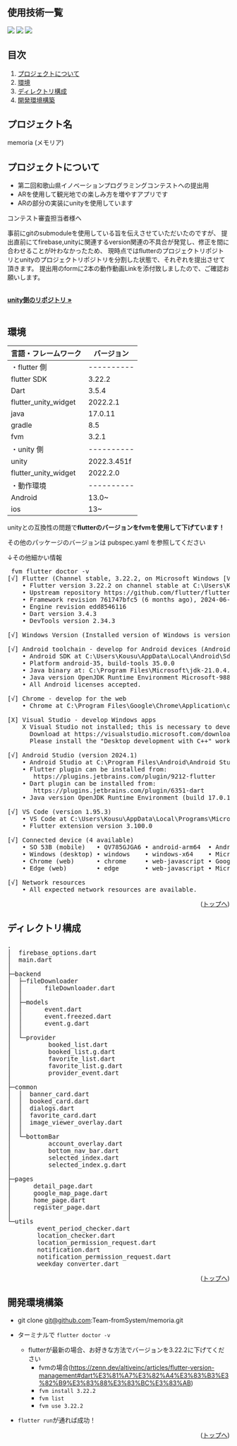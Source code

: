 <div id="top"></div>

## 使用技術一覧


<p style="display: inline">
  <img src="https://img.shields.io/badge/Flutter-%2302569B.svg?style=for-the-badge&logo=Flutter&logoColor=white">
  <img src="https://img.shields.io/badge/Firebase-039BE5?style=for-the-badge&logo=Firebase&logoColor=white">
  <img src="https://img.shields.io/badge/Unity-%23000000.svg?style=for-the-badge&logo=unity&logoColor=white"> 
</p>

## 目次

1. [プロジェクトについて](#プロジェクトについて)
2. [環境](#環境)
3. [ディレクトリ構成](#ディレクトリ構成)
4. [開発環境構築](#開発環境構築)

## プロジェクト名

memoria (メモリア)

## プロジェクトについて

- 第二回和歌山県イノベーションプログラミングコンテストへの提出用
- ARを使用して観光地での楽しみ方を増やすアプリです
- ARの部分の実装にunityを使用しています
  
コンテスト審査担当者様へ

事前にgitのsubmoduleを使用している旨を伝えさせていただいたのですが、
提出直前にてfirebase,unityに関連するversion関連の不具合が発覚し、修正を間に合わせることが叶わなかったため、
現時点ではflutterのプロジェクトリポジトリとunityのプロジェクトリポジトリを分割した状態で、それぞれを提出させて頂きます。
提出用のformに2本の動作動画Linkを添付致しましたので、ご確認お願いします。
  
 
<br />
<div align="left">
    <a href="https://github.com/Team-fromSystem/fromSystem_Unity"><strong>unity側のリポジトリ »</strong></a>
</div>
<br />


## 環境

| 言語・フレームワーク        | バージョン   |
| ---------------------   | ---------- |
| ・flutter 側             | ---------- |
|   flutter SDK           | 3.22.2     |
|   Dart                  | 3.5.4      |
|   flutter_unity_widget  | 2022.2.1   |
|   java                  | 17.0.11    |
|   gradle                | 8.5        |
|   fvm                   | 3.2.1      |
| ・unity 側               | ---------- |
|   unity                 | 2022.3.451f|
|   flutter_unity_widget  | 2022.2.0   |
| ・動作環境               | ---------- |
|   Android               | 13.0~      |
|   ios                   | 13~        |

unityとの互換性の問題で**flutterのバージョンをfvmを使用して下げています！**

その他のパッケージのバージョンは pubspec.yaml を参照してください

↓その他細かい情報
<pre>
 fvm flutter doctor -v
[√] Flutter (Channel stable, 3.22.2, on Microsoft Windows [Version 10.0.22631.4460], locale en-US)
    • Flutter version 3.22.2 on channel stable at C:\Users\Kousu\fvm\versions\3.22.2
    • Upstream repository https://github.com/flutter/flutter.git
    • Framework revision 761747bfc5 (6 months ago), 2024-06-05 22:15:13 +0200
    • Engine revision edd8546116
    • Dart version 3.4.3
    • DevTools version 2.34.3

[√] Windows Version (Installed version of Windows is version 10 or higher)

[√] Android toolchain - develop for Android devices (Android SDK version 35.0.0)
    • Android SDK at C:\Users\Kousu\AppData\Local\Android\Sdk
    • Platform android-35, build-tools 35.0.0
    • Java binary at: C:\Program Files\Microsoft\jdk-21.0.4.7-hotspot\bin\java
    • Java version OpenJDK Runtime Environment Microsoft-9889606 (build 21.0.4+7-LTS)
    • All Android licenses accepted.

[√] Chrome - develop for the web
    • Chrome at C:\Program Files\Google\Chrome\Application\chrome.exe

[X] Visual Studio - develop Windows apps
    X Visual Studio not installed; this is necessary to develop Windows apps.
      Download at https://visualstudio.microsoft.com/downloads/.
      Please install the "Desktop development with C++" workload, including all of its default components

[√] Android Studio (version 2024.1)
    • Android Studio at C:\Program Files\Android\Android Studio
    • Flutter plugin can be installed from:
       https://plugins.jetbrains.com/plugin/9212-flutter
    • Dart plugin can be installed from:
       https://plugins.jetbrains.com/plugin/6351-dart
    • Java version OpenJDK Runtime Environment (build 17.0.11+0--11852314)

[√] VS Code (version 1.95.3)
    • VS Code at C:\Users\Kousu\AppData\Local\Programs\Microsoft VS Code
    • Flutter extension version 3.100.0

[√] Connected device (4 available)
    • SO 53B (mobile)   • QV785GJGA6 • android-arm64  • Android 13 (API 33)
    • Windows (desktop) • windows    • windows-x64    • Microsoft Windows [Version 10.0.22631.4460]
    • Chrome (web)      • chrome     • web-javascript • Google Chrome 129.0.6668.90
    • Edge (web)        • edge       • web-javascript • Microsoft Edge 131.0.2903.70

[√] Network resources
    • All expected network resources are available.
</pre>
  

<p align="right">(<a href="#top">トップへ</a>)</p>

## ディレクトリ構成

<pre>
.
│  firebase_options.dart
│  main.dart
│
├─backend
│  ├─fileDownloader
│  │      fileDownloader.dart
│  │
│  ├─models
│  │      event.dart
│  │      event.freezed.dart
│  │      event.g.dart
│  │
│  └─provider
│          booked_list.dart
│          booked_list.g.dart
│          favorite_list.dart
│          favorite_list.g.dart
│          provider_event.dart
│
├─common
│  │  banner_card.dart
│  │  booked_card.dart
│  │  dialogs.dart
│  │  favorite_card.dart
│  │  image_viewer_overlay.dart
│  │
│  └─bottomBar
│          account_overlay.dart
│          bottom_nav_bar.dart
│          selected_index.dart
│          selected_index.g.dart
│
├─pages
│      detail_page.dart
│      google_map_page.dart
│      home_page.dart
│      register_page.dart
│
└─utils
        event_period_checker.dart
        location_checker.dart
        location_permission_request.dart
        notification.dart
        notification_permission_request.dart
        weekday_converter.dart
</pre>

<p align="right">(<a href="#top">トップへ</a>)</p>

## 開発環境構築

- git clone git@github.com:Team-fromSystem/memoria.git 
   
- ターミナルで `flutter doctor -v`
  - flutterが最新の場合、お好きな方法でバージョンを3.22.2に下げてください
    - fvmの場合(https://zenn.dev/altiveinc/articles/flutter-version-management#dart%E3%81%A7%E3%82%A4%E3%83%B3%E3%82%B9%E3%83%88%E3%83%BC%E3%83%AB)
    - `fvm install 3.22.2`
    - `fvm list`
    - `fvm use 3.22.2`
- `flutter run`が通れば成功！

<p align="right">(<a href="#top">トップへ</a>)</p>
